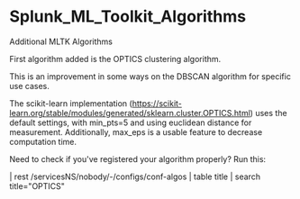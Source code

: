 # Splunk_ML_Toolkit_Algorithms
Additional MLTK Algorithms

First algorithm added is the OPTICS clustering algorithm.

This is an improvement in some ways on the DBSCAN algorithm for specific use cases. 

The scikit-learn implementation (https://scikit-learn.org/stable/modules/generated/sklearn.cluster.OPTICS.html) uses the default settings, with min_pts=5 and using euclidean distance for measurement. Additionally, max_eps is a usable feature to decrease computation time.


Need to check if you've registered your algorithm properly? Run this:

|  rest /servicesNS/nobody/-/configs/conf-algos
|  table title
|  search title="OPTICS"

